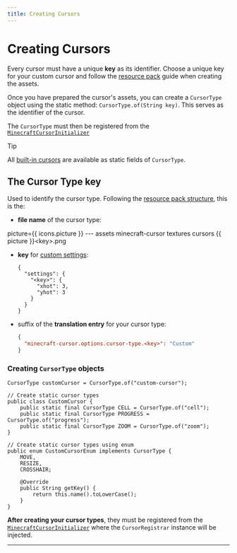 ```yaml
---
title: Creating Cursors
---
```

# Creating Cursors

Every cursor must have a unique **key** as its identifier. Choose a unique key for your custom cursor and follow the [resource pack](../resource-pack/getting-started.md) guide when creating the assets.

Once you have prepared the cursor's assets, you can create a `CursorType` object using the static method: `CursorType.of(String key)`. This serves as the identifier of the cursor.

The `CursorType` must then be registered from the [`MinecraftCursorInitializer`](initialization.md#registering-cursors)

> [!TIP]
> All [built-in cursors](../resource-pack/getting-started.md#all-cursors) are available as static fields of `CursorType`.

## The Cursor Type key
Used to identify the cursor type. Following the [resource pack structure](../resource-pack/getting-started.md#file-structure), this is the:
- **file name** of the cursor type:
<LiteTree>
picture={{ icons.picture }}
---
assets
	minecraft-cursor                                                          
    	textures
      		cursors
          		{{ picture }}&lt;&#8203;key&#8203;&gt;.png
</LiteTree>
    
- **key** for [custom settings](../resource-pack/custom-settings.md):
    ```json:line-numbers [cursors.json]
    {
      "settings": {
        "<key>": {
          "xhot": 3,
          "yhot": 3
        }
      }
    }
    ```
- suffix of the **translation entry** for your cursor type:
    ```json [en_us.json]
    {
      "minecraft-cursor.options.cursor-type.<key>": "Custom"
    }
    ```
### Creating `CursorType` objects
```java:line-numbers
CursorType customCursor = CursorType.of("custom-cursor");
```

```java:line-numbers [CustomCursor.java]
// Create static cursor types
public class CustomCursor {
    public static final CursorType CELL = CursorType.of("cell");
    public static final CursorType PROGRESS = CursorType.of("progress");
    public static final CursorType ZOOM = CursorType.of("zoom");
}
```
```java:line-numbers [CustomCursorEnum.java]
// Create static cursor types using enum
public enum CustomCursorEnum implements CursorType {
    MOVE,
    RESIZE,
    CROSSHAIR;

    @Override
    public String getKey() {
        return this.name().toLowerCase();
    }
}
```

**After creating your cursor types**, they must be registered from the [`MinecraftCursorInitializer`](initialization.md#registering-cursors) where the `CursorRegistrar` instance will be injected.

---

<script setup lang="ts">
import { onMounted, onUnmounted } from 'vue';
import useMappings from '../composables/useMappings';
import icons from '../utils/icons' 

const { Identifier } = useMappings();
const picture = "[picture]"
let tree: Element;

const updateNodes = () => {
  tree?.querySelectorAll('.lite-tree-node > .title')?.forEach((tree) => {
    tree.innerHTML = tree.innerHTML.replace(
      /(&lt;.key.&gt;)(?!<)/g, 
      '<span style="color: var(--vp-code-color);">$1</span>'
    )
  })
}

onMounted(() => {
  tree = document.querySelector('.lite-tree')
  tree.addEventListener('click', updateNodes)

  updateNodes()

  document.querySelectorAll('.language-json')?.forEach((tree) => {
    tree.innerHTML = tree.innerHTML.replace(
      /(&lt;key&gt;)(?!<)/g, 
      '<span style="color: var(--vp-code-color);">$1</span>'
    )
  })
})

onUnmounted(() => {
  if (tree) tree.removeEventListener('click', updateNodes)
})
</script>
